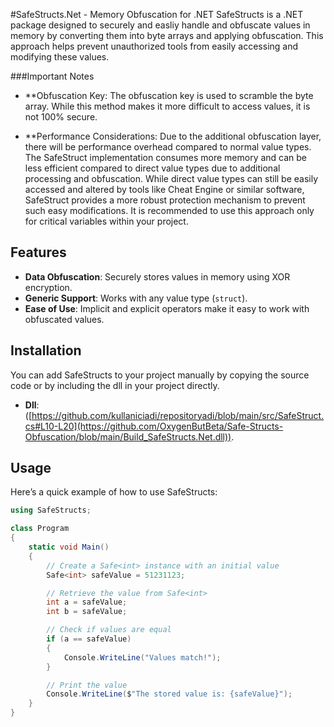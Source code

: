 #SafeStructs.Net - Memory Obfuscation for .NET
SafeStructs is a .NET package designed to securely and easliy handle and obfuscate values in memory by converting them into byte arrays and applying obfuscation. This approach helps prevent unauthorized tools from easily accessing and modifying these values.

###Important Notes
- **Obfuscation Key: The obfuscation key is used to scramble the byte array. While this method makes it more difficult to access values, it is not 100% secure.
  
- **Performance Considerations: Due to the additional obfuscation layer, there will be performance overhead compared to normal value types.
The SafeStruct implementation consumes more memory and can be less efficient compared to direct value types due to additional processing and obfuscation. While direct value types can still be easily accessed and altered by tools like Cheat Engine or similar software, SafeStruct provides a more robust protection mechanism to prevent such easy modifications. It is recommended to use this approach only for critical variables within your project.

## Features

- **Data Obfuscation**: Securely stores values in memory using XOR encryption.
- **Generic Support**: Works with any value type (`struct`).
- **Ease of Use**: Implicit and explicit operators make it easy to work with obfuscated values.

## Installation

You can add SafeStructs to your project manually by copying the source code or by including the dll in your project directly.
- **Dll**: ([https://github.com/kullaniciadi/repositoryadi/blob/main/src/SafeStruct.cs#L10-L20](https://github.com/OxygenButBeta/Safe-Structs-Obfuscation/blob/main/Build_SafeStructs.Net.dll)).

## Usage

Here’s a quick example of how to use SafeStructs:

```csharp
using SafeStructs;

class Program
{
    static void Main()
    {
        // Create a Safe<int> instance with an initial value
        Safe<int> safeValue = 51231123;

        // Retrieve the value from Safe<int>
        int a = safeValue;
        int b = safeValue;

        // Check if values are equal
        if (a == safeValue)
        {
            Console.WriteLine("Values match!");
        }

        // Print the value
        Console.WriteLine($"The stored value is: {safeValue}");
    }
}
